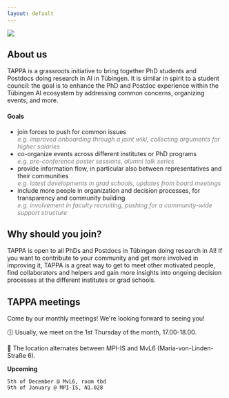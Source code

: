 ```yaml
---
layout: default
---
```


![](img/tappa_logo.png)

## About us
TAPPA is a grassroots initiative to bring together PhD students and Postdocs doing research in AI in Tübingen.
It is similar in spirit to a student council: the goal is to enhance the PhD and Postdoc experience within the Tübingen AI ecosystem by addressing common concerns, organizing events, and more.


#### Goals
- join forces to push for common issues\
<span style="color: gray;">*e.g. improved onboarding through a joint wiki, collecting arguments for higher salaries*</span>
- co-organize events across different institutes or PhD programs\
<span style="color: gray;">*e.g. pre-conference poster sessions, alumni talk series*</span>
- provide information flow, in particular also between representatives and their communities\
<span style="color: gray;">*e.g. latest developments in grad schools, updates from board meetings*</span>
- include more people in organization and decision processes, for transparency and community building\
<span style="color: gray;">*e.g. involvement in faculty recruiting, pushing for a community-wide support structure*</span>

## Why should you join?
TAPPA is open to all PhDs and Postdocs in Tübingen doing research in AI!
If you want to contribute to your community and get more involved in improving it,
TAPPA is a great way to get to meet other motivated people, find collaborators and
helpers and gain more insights into ongoing decision processes at the different
institutes or grad schools.

## TAPPA meetings

Come by our monthly meetings! We're looking forward to seeing you!

:clock5: Usually, we meet on the 1st Thursday of the month, 17.00-18.00.

:round_pushpin: The location alternates between MPI-IS and MvL6 (Maria-von-Linden-Straße 6).

**Upcoming**
```
5th of December @ MvL6, room tbd
9th of January @ MPI-IS, N1.028
```
